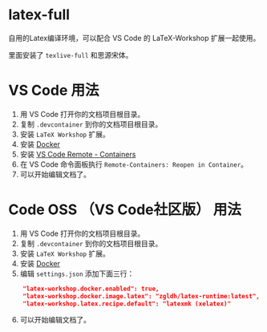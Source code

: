 # latex-full
自用的Latex编译环境，可以配合 VS Code 的 LaTeX-Workshop 扩展一起使用。

里面安装了 `texlive-full` 和思源宋体。

# VS Code 用法

1. 用 VS Code 打开你的文档项目根目录。
2. 复制 `.devcontainer` 到你的文档项目根目录。
3. 安装 `LaTeX Workshop` 扩展。
4. 安装 [Docker](https://www.docker.com/products/docker-desktop)
5. 安装 [VS Code Remote - Containers](https://marketplace.visualstudio.com/items?itemName=ms-vscode-remote.remote-containers)
6. 在 VS Code 命令面板执行 `Remote-Containers: Reopen in Container`。
6. 可以开始编辑文档了。

# Code OSS （VS Code社区版） 用法

1. 用 VS Code 打开你的文档项目根目录。
2. 复制 `.devcontainer` 到你的文档项目根目录。
3. 安装 `LaTeX Workshop` 扩展。
4. 安装 [Docker](https://www.docker.com/products/docker-desktop)
5. 编辑 `settings.json` 添加下面三行：
  ```json
      "latex-workshop.docker.enabled": true,
      "latex-workshop.docker.image.latex": "zgldh/latex-runtime:latest",
      "latex-workshop.latex.recipe.default": "latexmk (xelatex)"
  ```
6. 可以开始编辑文档了。
